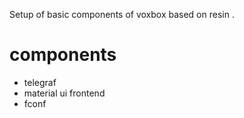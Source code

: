  Setup of basic components of voxbox based on resin .

#  components

 - telegraf
 - material ui frontend
 - fconf

